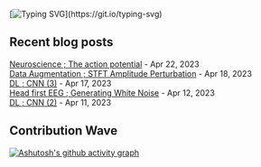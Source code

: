 
[![Typing SVG](https://readme-typing-svg.demolab.com?font=DM+Sans&duration=4000&pause=800&multiline=true&width=435&height=90&lines=Hi%2C+there.;Welcome+to+my+github+page!;Feel+free+to+look+around.)](https://git.io/typing-svg)
## Recent blog posts
[Neuroscience ; The action potential](https://neurai.tistory.com/43) - Apr 22, 2023<br>
[Data Augmentation ; STFT Amplitude Perturbation](https://neurai.tistory.com/42) - Apr 18, 2023<br>
[DL ; CNN (3)](https://neurai.tistory.com/41) - Apr 17, 2023<br>
[Head first EEG ; Generating White Noise](https://neurai.tistory.com/40) - Apr 12, 2023<br>
[DL ; CNN (2)](https://neurai.tistory.com/39) - Apr 11, 2023<br>

## Contribution Wave
[![Ashutosh's github activity graph](https://github-readme-activity-graph.cyclic.app/graph?username=ez-neurai&theme=nord)](https://github.com/ashutosh00710/github-readme-activity-graph)

<br>
